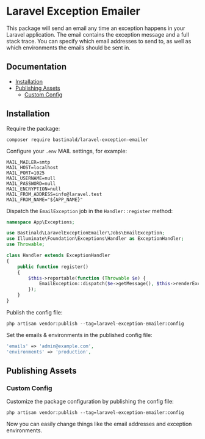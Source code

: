 # Laravel Exception Emailer

This package will send an email any time an exception happens in your Laravel application. The email contains the exception message and a full stack trace. You can specify which email addresses to send to, as well as which environments the emails should be sent in.

## Documentation

- [Installation](#installation)
- [Publishing Assets](#publishing-assets)
    - [Custom Config](#custom-config)

## Installation

Require the package:

```console
composer require bastinald/laravel-exception-emailer
```

Configure your `.env` MAIL settings, for example:

```env
MAIL_MAILER=smtp
MAIL_HOST=localhost
MAIL_PORT=1025
MAIL_USERNAME=null
MAIL_PASSWORD=null
MAIL_ENCRYPTION=null
MAIL_FROM_ADDRESS=info@laravel.test
MAIL_FROM_NAME="${APP_NAME}"
```

Dispatch the `EmailException` job in the `Handler::register` method:

```php
namespace App\Exceptions;

use Bastinald\LaravelExceptionEmailer\Jobs\EmailException;
use Illuminate\Foundation\Exceptions\Handler as ExceptionHandler;
use Throwable;

class Handler extends ExceptionHandler
{
    public function register()
    {
        $this->reportable(function (Throwable $e) {
            EmailException::dispatch($e->getMessage(), $this->renderExceptionContent($e));
        });
    }
}
```

Publish the config file:

```console
php artisan vendor:publish --tag=laravel-exception-emailer:config
```

Set the emails & environments in the published config file:

```php
'emails' => 'admin@example.com',
'environments' => 'production',
```

## Publishing Assets

### Custom Config

Customize the package configuration by publishing the config file:

```console
php artisan vendor:publish --tag=laravel-exception-emailer:config
```

Now you can easily change things like the email addresses and exception environments.
